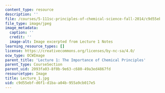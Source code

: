 ```yaml
---
content_type: resource
description: ''
file: /courses/5-111sc-principles-of-chemical-science-fall-2014/c9d55ebfd6f1d1baa04b955a9cb017e5_Lecture_1.jpg
file_type: image/jpeg
image_metadata:
  caption: ''
  credit: ''
  image-alt: Image excerpted from Lecture 1 Notes
learning_resource_types: []
license: https://creativecommons.org/licenses/by-nc-sa/4.0/
ocw_type: OCWImage
parent_title: 'Lecture 1: The Importance of Chemical Principles'
parent_type: CourseSection
parent_uid: 2093fa03-8f0b-9e63-c680-49a3ed4867fd
resourcetype: Image
title: Lecture_1.jpg
uid: c9d55ebf-d6f1-d1ba-a04b-955a9cb017e5
---
```

